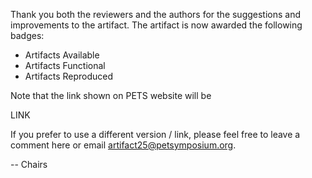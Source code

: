 Thank you both the reviewers and the authors for the suggestions and improvements to the artifact. The artifact is now awarded the following badges:

- Artifacts Available
- Artifacts Functional
- Artifacts Reproduced

Note that the link shown on PETS website will be

LINK

If you prefer to use a different version / link, please feel free to leave a comment here or email artifact25@petsymposium.org.

-- Chairs
